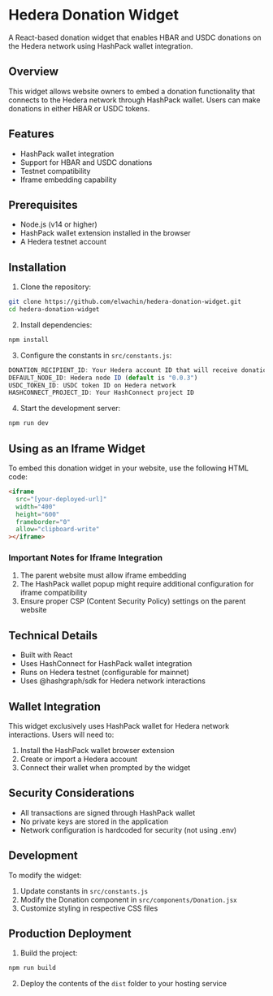 # Hedera Donation Widget

A React-based donation widget that enables HBAR and USDC donations on the Hedera network using HashPack wallet integration.

## Overview

This widget allows website owners to embed a donation functionality that connects to the Hedera network through HashPack wallet. Users can make donations in either HBAR or USDC tokens.

## Features

- HashPack wallet integration
- Support for HBAR and USDC donations
- Testnet compatibility
- Iframe embedding capability

## Prerequisites

- Node.js (v14 or higher)
- HashPack wallet extension installed in the browser
- A Hedera testnet account

## Installation

1. Clone the repository:
```bash
git clone https://github.com/elwachin/hedera-donation-widget.git
cd hedera-donation-widget
```

2. Install dependencies:
```bash
npm install
```

3. Configure the constants in `src/constants.js`:
```javascript
DONATION_RECIPIENT_ID: Your Hedera account ID that will receive donations
DEFAULT_NODE_ID: Hedera node ID (default is "0.0.3")
USDC_TOKEN_ID: USDC token ID on Hedera network
HASHCONNECT_PROJECT_ID: Your HashConnect project ID
```

4. Start the development server:
```bash
npm run dev
```

## Using as an Iframe Widget

To embed this donation widget in your website, use the following HTML code:

```html
<iframe
  src="[your-deployed-url]"
  width="400"
  height="600"
  frameborder="0"
  allow="clipboard-write"
></iframe>
```

### Important Notes for Iframe Integration

1. The parent website must allow iframe embedding
2. The HashPack wallet popup might require additional configuration for iframe compatibility
3. Ensure proper CSP (Content Security Policy) settings on the parent website

## Technical Details

- Built with React
- Uses HashConnect for HashPack wallet integration
- Runs on Hedera testnet (configurable for mainnet)
- Uses @hashgraph/sdk for Hedera network interactions

## Wallet Integration

This widget exclusively uses HashPack wallet for Hedera network interactions. Users will need to:

1. Install the HashPack wallet browser extension
2. Create or import a Hedera account
3. Connect their wallet when prompted by the widget

## Security Considerations

- All transactions are signed through HashPack wallet
- No private keys are stored in the application
- Network configuration is hardcoded for security (not using .env)

## Development

To modify the widget:

1. Update constants in `src/constants.js`
2. Modify the Donation component in `src/components/Donation.jsx`
3. Customize styling in respective CSS files

## Production Deployment

1. Build the project:
```bash
npm run build
```

2. Deploy the contents of the `dist` folder to your hosting service

